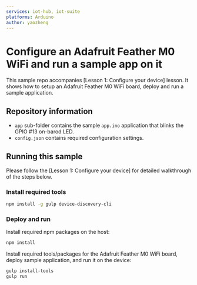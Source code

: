 ```yaml
---
services: iot-hub, iot-suite
platforms: Arduino
author: yaozheng
---
```


# Configure an Adafruit Feather M0 WiFi and run a sample app on it
This sample repo accompanies [Lesson 1: Configure your device] lesson. It shows how to setup an Adafruit Feather M0 WiFi board, deploy and run a sample application.

## Repository information
- `app` sub-folder contains the sample `app.ino` application that blinks the GPIO #13 on-barod LED.
- `config.json` contains required configuration settings.

## Running this sample
Please follow the [Lesson 1: Configure your device] for detailed walkthrough of the steps below.

### Install required tools

```bash
npm install -g gulp device-discovery-cli
```

### Deploy and run

Install required npm packages on the host:

```bash
npm install
```

Install required tools/packages for the  Adafruit Feather M0 WiFi board, deploy sample application, and run it on the device:

```bash
gulp install-tools
gulp run
```
